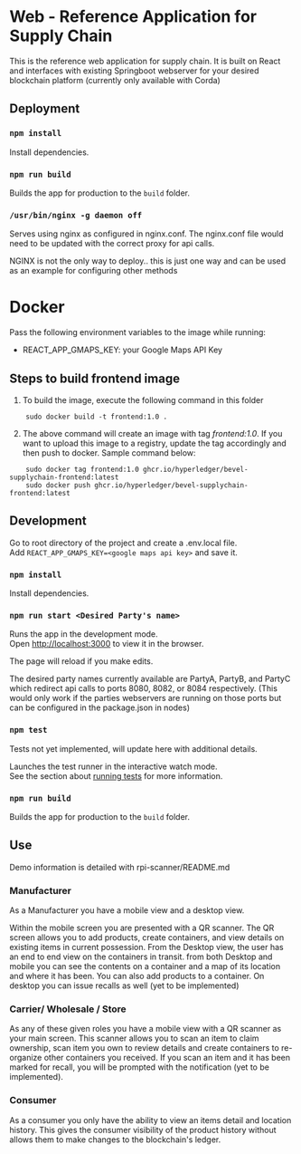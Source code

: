 [//]: # (##############################################################################################)
[//]: # (Copyright Accenture. All Rights Reserved.)
[//]: # (SPDX-License-Identifier: Apache-2.0)
[//]: # (##############################################################################################)

# Web - Reference Application for Supply Chain

This is the reference web application for supply chain. It is built on React and interfaces with
existing Springboot webserver for your desired blockchain platform (currently only available with Corda)

## Deployment

### `npm install`

Install dependencies.

### `npm run build`

Builds the app for production to the `build` folder.

### `/usr/bin/nginx -g daemon off`

Serves using nginx as configured in nginx.conf. The nginx.conf file would need to be updated with the correct proxy for api calls.

NGINX is not the only way to deploy.. this is just one way and can be used as an example for configuring other methods

# Docker
Pass the following environment variables to the image while running:
* REACT_APP_GMAPS_KEY: your Google Maps API Key

## Steps to build frontend image ##

1. To build the image, execute the following command in this folder 
```
	sudo docker build -t frontend:1.0 .

```
2. The above command will create an image with tag *frontend:1.0*. If you want to upload this image to a registry, update the tag accordingly and then push to docker. Sample command below:
```
	sudo docker tag frontend:1.0 ghcr.io/hyperledger/bevel-supplychain-frontend:latest
	sudo docker push ghcr.io/hyperledger/bevel-supplychain-frontend:latest 
```

## Development

Go to root directory of the project and create a .env.local file.  
Add `REACT_APP_GMAPS_KEY=<google maps api key>` and save it.  

### `npm install`

Install dependencies.

### `npm run start <Desired Party's name>`

Runs the app in the development mode.<br>
Open [http://localhost:3000](http://localhost:3000) to view it in the browser.

The page will reload if you make edits.

The desired party names currently available are PartyA, PartyB, and PartyC which redirect api calls to ports 8080, 8082, or 8084 respectively. (This would only work if the parties webservers are running on those ports but can be configured in the package.json in nodes)

### `npm test`

Tests not yet implemented, will update here with additional details.

Launches the test runner in the interactive watch mode.<br>
See the section about [running tests](https://facebook.github.io/create-react-app/docs/running-tests) for more information.

### `npm run build`

Builds the app for production to the `build` folder.

## Use
Demo information is detailed with rpi-scanner/README.md
### Manufacturer

As a Manufacturer you have a mobile view and a desktop view.

Within the mobile screen you are presented with a QR scanner. The QR screen allows you to add products, create containers, and view details on existing items in current possession.
From the Desktop view, the user has an end to end view on the containers in transit. from both Desktop and mobile you can see the contents on a container and a map of its location and where it has been. You can also add products to a container. On desktop you can issue recalls as well (yet to be implemented)

### Carrier/ Wholesale / Store

As any of these given roles you have a mobile view with a QR scanner as your main screen. This scanner allows you to scan an item to claim ownership, scan item you own to review details and create containers to re-organize other containers you received. If you scan an item and it has been marked for recall, you will be prompted with the notification (yet to be implemented).

### Consumer

As a consumer you only have the ability to view an items detail and location history. This gives the consumer visibility of the product history without allows them to make changes to the blockchain's ledger.
